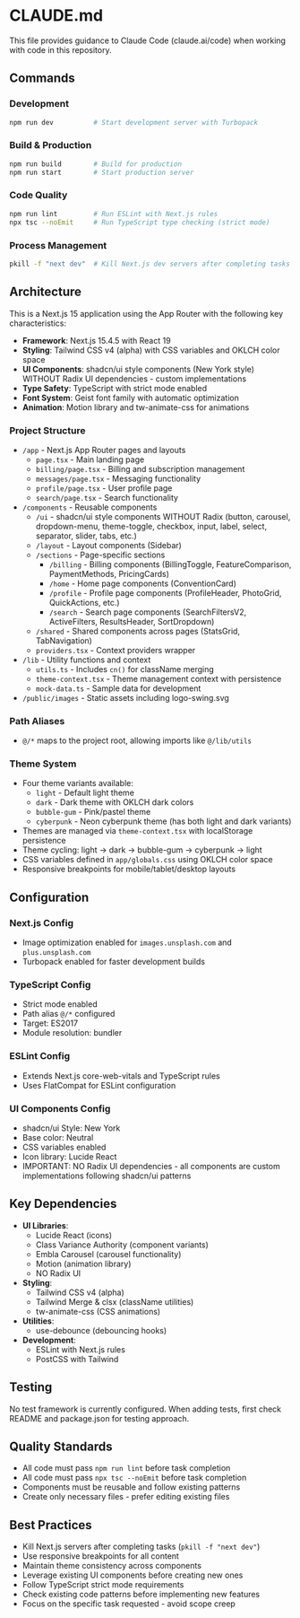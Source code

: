 # CLAUDE.md

This file provides guidance to Claude Code (claude.ai/code) when working with code in this repository.

## Commands

### Development
```bash
npm run dev          # Start development server with Turbopack
```

### Build & Production
```bash
npm run build        # Build for production
npm run start        # Start production server
```

### Code Quality
```bash
npm run lint         # Run ESLint with Next.js rules
npx tsc --noEmit     # Run TypeScript type checking (strict mode)
```

### Process Management
```bash
pkill -f "next dev"  # Kill Next.js dev servers after completing tasks
```

## Architecture

This is a Next.js 15 application using the App Router with the following key characteristics:

- **Framework**: Next.js 15.4.5 with React 19
- **Styling**: Tailwind CSS v4 (alpha) with CSS variables and OKLCH color space
- **UI Components**: shadcn/ui style components (New York style) WITHOUT Radix UI dependencies - custom implementations
- **Type Safety**: TypeScript with strict mode enabled
- **Font System**: Geist font family with automatic optimization
- **Animation**: Motion library and tw-animate-css for animations

### Project Structure
- `/app` - Next.js App Router pages and layouts
  - `page.tsx` - Main landing page
  - `billing/page.tsx` - Billing and subscription management
  - `messages/page.tsx` - Messaging functionality
  - `profile/page.tsx` - User profile page
  - `search/page.tsx` - Search functionality
- `/components` - Reusable components
  - `/ui` - shadcn/ui style components WITHOUT Radix (button, carousel, dropdown-menu, theme-toggle, checkbox, input, label, select, separator, slider, tabs, etc.)
  - `/layout` - Layout components (Sidebar)
  - `/sections` - Page-specific sections
    - `/billing` - Billing components (BillingToggle, FeatureComparison, PaymentMethods, PricingCards)
    - `/home` - Home page components (ConventionCard)
    - `/profile` - Profile page components (ProfileHeader, PhotoGrid, QuickActions, etc.)
    - `/search` - Search page components (SearchFiltersV2, ActiveFilters, ResultsHeader, SortDropdown)
  - `/shared` - Shared components across pages (StatsGrid, TabNavigation)
  - `providers.tsx` - Context providers wrapper
- `/lib` - Utility functions and context
  - `utils.ts` - Includes `cn()` for className merging
  - `theme-context.tsx` - Theme management context with persistence
  - `mock-data.ts` - Sample data for development
- `/public/images` - Static assets including logo-swing.svg

### Path Aliases
- `@/*` maps to the project root, allowing imports like `@/lib/utils`

### Theme System
- Four theme variants available:
  - `light` - Default light theme
  - `dark` - Dark theme with OKLCH dark colors
  - `bubble-gum` - Pink/pastel theme
  - `cyberpunk` - Neon cyberpunk theme (has both light and dark variants)
- Themes are managed via `theme-context.tsx` with localStorage persistence
- Theme cycling: light → dark → bubble-gum → cyberpunk → light
- CSS variables defined in `app/globals.css` using OKLCH color space
- Responsive breakpoints for mobile/tablet/desktop layouts

## Configuration

### Next.js Config
- Image optimization enabled for `images.unsplash.com` and `plus.unsplash.com`
- Turbopack enabled for faster development builds

### TypeScript Config
- Strict mode enabled
- Path alias `@/*` configured
- Target: ES2017
- Module resolution: bundler

### ESLint Config
- Extends Next.js core-web-vitals and TypeScript rules
- Uses FlatCompat for ESLint configuration

### UI Components Config
- shadcn/ui Style: New York
- Base color: Neutral
- CSS variables enabled
- Icon library: Lucide React
- IMPORTANT: NO Radix UI dependencies - all components are custom implementations following shadcn/ui patterns

## Key Dependencies

- **UI Libraries**: 
  - Lucide React (icons)
  - Class Variance Authority (component variants)
  - Embla Carousel (carousel functionality)
  - Motion (animation library)
  - NO Radix UI
- **Styling**: 
  - Tailwind CSS v4 (alpha)
  - Tailwind Merge & clsx (className utilities)
  - tw-animate-css (CSS animations)
- **Utilities**:
  - use-debounce (debouncing hooks)
- **Development**: 
  - ESLint with Next.js rules
  - PostCSS with Tailwind

## Testing

No test framework is currently configured. When adding tests, first check README and package.json for testing approach.

## Quality Standards

- All code must pass `npm run lint` before task completion
- All code must pass `npx tsc --noEmit` before task completion
- Components must be reusable and follow existing patterns
- Create only necessary files - prefer editing existing files

## Best Practices

- Kill Next.js servers after completing tasks (`pkill -f "next dev"`)
- Use responsive breakpoints for all content
- Maintain theme consistency across components
- Leverage existing UI components before creating new ones
- Follow TypeScript strict mode requirements
- Check existing code patterns before implementing new features
- Focus on the specific task requested - avoid scope creep
